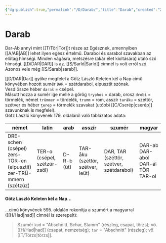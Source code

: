 ```yaml
---
{"dg-publish":true,"permalink":"/D/Darab/","title":"Darab","created":"2025-03-30T00:44","updated":"2025-06-07T19:52"}
---
```



# Darab

Dar-Ab annyi mint [[T/Tör\|Tör]]t része az Egésznek, amennyiben [[A/AB\|AB]] lehet ilyen egész értelmű. Darabol és sarabol szavakban az előtag hímségi. Minden vágásra, metszésre (akár élet kioltására) utaló szó hímségi. [[D/DAR\|DAR]] is az. [[S/Sarló\|Sarló]] címnél is volt erről szó.  
Azonos vele még [[S/Sarab\|sarab]].  

[[D/DAR\|Dar]] gyöke megfelel a Götz László Keleten kél a Nap című könyvében hozott sumér `DAR` = szétdarabol, elpusztít szónak.  
Vesd össze héber `daraš` = csépel.  
Másutt hozza a sumér ige mellé a görög `tryphos` = darab, orosz `drobi` = törmelék, német `trümmer` = tördelék, `trumm` = rom, asszír `tarâku` = széttör, szétver és héber `ţerep` = törmelék szavakat (utóbbi [[C/Cserép\|cserép]] szavunknak is megfelel).  
Götz László könyvének 179. oldaláról való táblázatos adata:  

| német                                                                    | latin                        | arab       | asszír                           | szumér                                   | magyar                                  |
| ------------------------------------------------------------------------ | ---------------------------- | ---------- | -------------------------------- | ---------------------------------------- | --------------------------------------- |
| DRE-schen (csépel)<br>zers-TÖR-en (elpusztít)<br>zer-TRÜ-mmern (szétzúz) | TER-o (csépel, szétzúr-zsöl) | D-R-b (üt) | TAR-ȃku (széttör, szétver, leüt) | DAR, TAR (széttör, szétver, szétdarabol) | DAR-ab DAR-abol DAR-ál<br>TÖR<br>TAR-ol |

#### Götz László Keleten kél a Nap...

...című könyvének 595. oldalán rokonítja a szumért a magyarral ([[H/Had\|had]] címnél is szerepelt):  
> Szumér `kud` = "Abschnitt, Schar, Stamm" (részleg, csapat, törzs); vö. [[H/Had\|had]] (csapat, nemzetség); `tar` = "Abschnitt" (részleg); vö. [[T/Törzs\|törzs]].

  